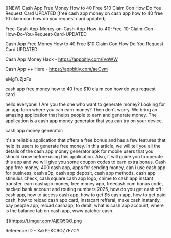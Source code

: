 [[NEW] Cash App Free Money How to 40 Free $10 Claim Con How Do You Request Card UPDATED [free cash app money on cash app how to 40 free 10 claim con how do you request card updated]

Free-Cash-App-Money-on-Cash-App-How-to-40-Free-10-Claim-Con-How-Do-You-Request-Card-UPDATED

Cash App Free Money How to 40 Free $10 Claim Con How Do You Request Card UPDATED

Cash App Money Hack -  https://appbitly.com/IVqWW


Cash App ++ Here - https://appbitly.com/aeCym


eMgTuZjzFs

cash app free money how to 40 free $10 claim con how do you request card

hello everyone! ! Are you the one who want to generate money? Looking for an app form where you can earn money? Then don't worry. We bring an amazing application that helps people to earn and generate money. The application is a cash app money generator that you can try on your device.

cash app money generator:

it's a reliable application that offers a free bonus and has a few features that help its users to generate free money. In this article, we will tell you all the details of the cash app money generator apk for mobile users that you should know before using this application. Also, it will guide you to operate this app and we will give you some coupon codes to earn extra bonus. Cash app free money, 400 cash app, apps for sending money, can i use cash app for business, cash a0p, cash app deposit, cash app methods, cash app stimulus check, cash square cash app logo, chime to cash app instant transfer, earn cashapp money, free money app, freecash com bonus code, hacked bank account and routing numbers 2025, how do you get cash off cash app, how to access cash app, how to get $5 cash app, how to get paid cash, how to reload cash app card, instacart refferal, make cash instantly, pay people app, reload cashapp, to debit, what is cash app account, where is the balance tab on cash app, www patcher cash.

![](https://i.imgur.com/AjEQ5QO.png

Reference ID - XakPeKC9OZ7F7CY